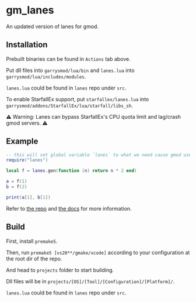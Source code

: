 # gm_lanes

An updated version of lanes for gmod.

## Installation

Prebuilt binaries can be found in `Actions` tab above.

Put dll files into `garrysmod/lua/bin` and `lanes.lua` into `garrysmod/lua/includes/modules`.

`lanes.lua` could be found in `lanes` repo under `src`.

To enable StarfallEx support, put `starfallex/lanes.lua` into `garrysmod/addons/StarfallEx/lua/starfall/libs_sh`.

⚠️ Warning: Lanes can bypass StarfallEx's CPU quota limit and lag/crash gmod servers. ⚠️

## Example

```lua
-- this will set global variable `lanes` to what we need cause gmod uses Lua 5.1
require("lanes")

local f = lanes.gen(function (n) return n * 2 end)

a = f(1)
b = f(2)

print(a[1], b[1])
```

Refer to [the repo](https://github.com/LuaLanes/lanes) and [the docs](http://lualanes.github.io/lanes/) for more information.

## Build

First, install `premake5`.

Then, run `premake5 [vs20**/gmake/xcode]` according to your configuration at the root dir of the repo.

And head to `projects` folder to start building.

Dll files will be in `projects/[OS]/[Tool]/[Configuration]/[Platform]/`.

`lanes.lua` could be found in `lanes` repo under `src`.
